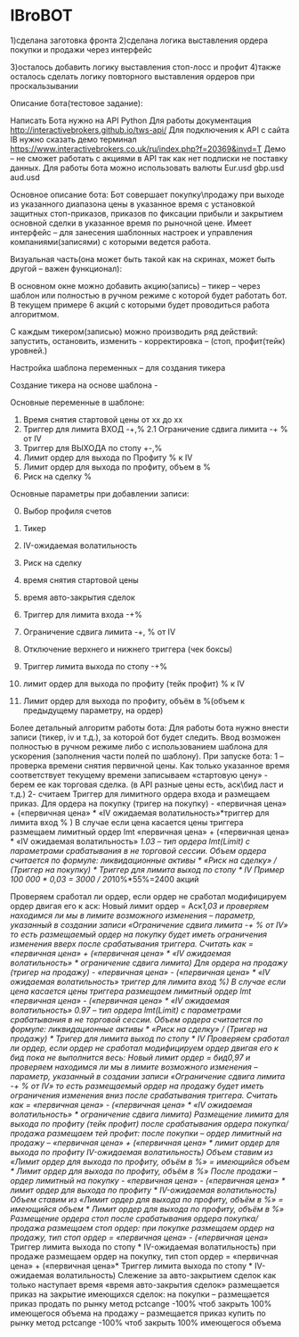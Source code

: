 # IBroBOT

1)сделана заготовка фронта
2)сделана логика выставления ордера покупки и продажи через интерфейс

3)осталось добавить логику выставления стоп-лосс и профит
4)также осталось сделать логику повторного выставления ордеров при проскальзывании


Описание бота(тестовое задание):

Написать Бота нужно на API Python
Для работы документация http://interactivebrokers.github.io/tws-api/
Для подключения к API с сайта IB нужно сказать демо терминал https://www.interactivebrokers.co.uk/ru/index.php?f=20369&invd=T
Демо – не сможет работать с акциями в API так как нет подписки не поставку данных. Для работы бота можно использовать валюты
Eur.usd
gbp.usd
aud.usd

Основное описание бота:
Бот совершает покупку\продажу при выходе из указанного диапазона цены в указанное время с установкой защитных стоп-приказов, приказов по фиксации прибыли и закрытием основной сделки в указанное время по рыночной цене.
Имеет интерфейс – для занесения шаблонных настроек 
и управления компаниями(записями) с которыми ведется работа.

Визуальная часть(она может быть такой как на скринах, может быть другой – важен функционал):


В основном окне можно добавить акцию(запись) – тикер – через шаблон или полностью в ручном режиме с которой будет работать бот. В текущем примере 6 акций с которыми будет проводиться работа алгоритмом. 

С каждым тикером(записью) можно производить ряд действий:
запустить, остановить, изменить - корректировка – (стоп, профит(тейк) уровней.)



Настройка шаблона переменных – для создания тикера

Создание тикера на основе шаблона -



Основные переменные в шаблоне:
1. Время снятия стартовой цены от хх до хх
2. Триггер для лимита ВХОД -+,%
2.1 Ограничение сдвига лимита -+ % от IV
3. Триггер для ВЫХОДА по стопу +-,%
4. Лимит ордер для выхода по Профиту % к IV 
5. Лимит ордер для выхода по профиту, объем в %
6. Риск на сделку %

Основные параметры при добавлении записи:

0. Выбор профиля счетов

1. Тикер
2. IV-ожидаемая волатильность
3. Риск на сделку
4. время снятия стартовой цены
5. время авто-закрытия сделок
6. Триггер для лимита входа -+%
7. Ограничение сдвига лимита -+, % от IV
8.  Отключение верхнего и нижнего триггера (чек боксы)
9. Триггер лимита выхода по стопу -+%
10. лимит ордер для выхода по профиту (тейк профит) % к IV
11. Лимит ордер для выхода по профиту, объём в %(объем к предыдущему параметру, на ордер)

Более детальный алгоритм работы бота:
Для работы бота нужно внести записи (тикер, iv и т.д.), за которой бот будет следить. Ввод возможен полностью в ручном режиме либо с использованием шаблона для ускорения (заполнения части полей по шаблону).
При запуске бота:
1 – проверка времени снятия первичной цены. Как только указанное время соответствует текущему времени записываем «стартовую цену» - берем ее как торговая сделка. (в API разные цены есть, аск\бид ласт и т.д.)
2- считаем Триггер для лимитного ордера входа и размещаем приказ. 
Для ордера на покупку (тригер на покупку) - «первичная цена» + («первичная цена» * «IV ожидаемая волатильность»*триггер для лимита вход % )
В случае если цена касается цены триггера размещаем лимитный ордер lmt
«первичная цена» + («первичная цена» * «IV ожидаемая волатильность» *1.03 – тип ордера lmt(Limit) с параметрами срабатывания в не торговой сессии. 
Объем ордера считается по формуле: ликвидационные активы * «Риск на сделку»  / (Триггер на покупку) * Триггер для лимита выход по стопу * IV 
Пример
100 000 * 0,03 = 3000 / 20*10%*55%=2400 акций

Проверяем сработал ли ордер, если ордер не сработал модифицируем ордер двигая его к аск:
Новый лимит ордер = Аск*1,03 
 и проверяем находимся ли мы в лимите возможного изменения – параметр, указанный в создании записи «Ограничение сдвига лимита -+ % от IV»
то есть размещаемый ордер на покупку будет иметь ограничения изменения вверх после срабатывания триггера.
Считать как = «первичная цена» + («первичная цена» * «IV ожидаемая волатильность» * ограничение сдвига лимита)
Для ордера на продажу (тригер на продажу) - «первичная цена» - («первичная цена» * «IV ожидаемая волатильность» *триггер для лимита вход %)
В случае если цена касается цены триггера размещаем лимитный ордер lmt
«первичная цена» - («первичная цена» * «IV ожидаемая волатильность» *0.97 – тип ордера lmt(Limit) с параметрами срабатывания в не торговой сессии. 
Объем ордера считается по формуле: ликвидационные активы * «Риск на сделку»  / (Тригер на продажу) * Тригер для лимита выход по стопу * IV 
Проверяем сработал ли ордер, если ордер не сработал модифицируем ордер двигая его к бид пока не выполнится весь:
Новый лимит ордер = бид*0,97
и проверяем находимся ли мы в лимите возможного изменения – параметр, указанный в создании записи «Ограничение сдвига лимита -+ % от IV»
то есть размещаемый ордер на продажу будет иметь ограничения изменения вниз после срабатывания триггера.
Считать как = «первичная цена» - («первичная цена» * «IV ожидаемая волатильность» * ограничение сдвига лимита)
Размещение лимита для выхода по профиту (тейк профит)
после срабатывания ордера покупка/продажа размещаем тей профит:
после покупки – ордер лимитный на продажу – «первичная цена» + («первичная цена» * лимит ордер для выхода по профиту* IV-ожидаемая волатильность)
Объем ставим из «Лимит ордер для выхода по профиту, объём в %» = имеющийся объем * Лимит ордер для выхода по профиту, объём в %»
После продажи – ордер лимитный на покупку - «первичная цена» - («первичная цена» * лимит ордер для выхода по профиту * IV-ожидаемая волатильность)
Объем ставим из «Лимит ордер для выхода по профиту, объём в %» = имеющийся объем * Лимит ордер для выхода по профиту, объём в %»
Размещение ордера стоп
после срабатывания ордера покупка/продажа размещаем стоп ордер:
при покупке размещаем ордер на продажу, тип стоп ордер = «первичная цена» - («первичная цена»* Триггер лимита выхода по стопу * IV-ожидаемая волатильность)
при продаже размещаем ордер на покупку, тип стоп ордер = «первичная цена» + («первичная цена»* Триггер лимита выхода по стопу * IV-ожидаемая волатильность)
Слежение за авто-закрытием сделок
как только наступает время «время авто-закрытия сделок» размещается приказ на закрытие имеющихся сделок:
на покупки – размещается приказ продать по рынку метод pctcange -100% чтоб закрыть 100% имеющегося объема
на продажу – размещается приказ купить по рынку метод pctcange -100% чтоб закрыть 100% имеющегося объема
